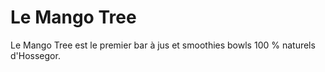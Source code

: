 # Le Mango Tree

Le Mango Tree est le premier bar à jus et smoothies bowls 100 % naturels d'Hossegor. 